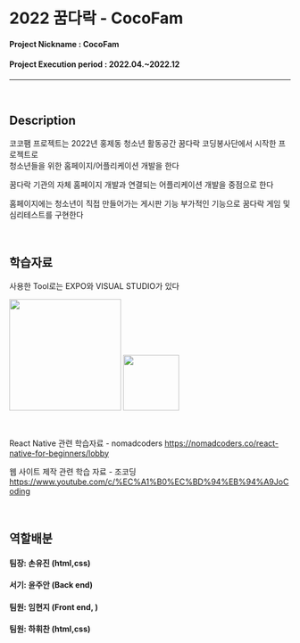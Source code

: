 # 2022 꿈다락 - CocoFam 

#### Project Nickname : CocoFam
#### Project Execution period : 2022.04.~2022.12
-----------------------

&nbsp;

## Description

코코팸 프로젝트는 2022년 홍제동 청소년 활동공간 꿈다락 코딩봉사단에서 시작한 프로젝트로<br/>
청소년들을 위한 홈페이지/어플리케이션 개발을 한다

꿈다락 기관의 자체 홈페이지 개발과 연결되는 어플리케이션 개발을 중점으로 한다

홈페이지에는 청소년이 직접 만들어가는 게시판 기능
부가적인 기능으로 꿈다락 게임 및 심리테스트를 구현한다

&nbsp;

## 학습자료

사용한 Tool로는 EXPO와 VISUAL STUDIO가 있다

<img src="https://user-images.githubusercontent.com/67059713/174425770-4b9fbaab-1ffe-47e7-b8ef-fadb9f36fcf9.png" width="200" height="200"/>


<img src="https://user-images.githubusercontent.com/67059713/174425970-b8171f9a-630b-4914-b69a-ac936a1caf52.png" width="100" height="100"/>

&nbsp;

React Native 관련 학습자료 - nomadcoders
https://nomadcoders.co/react-native-for-beginners/lobby

웹 사이트 제작 관련 학습 자료 - 조코딩
https://www.youtube.com/c/%EC%A1%B0%EC%BD%94%EB%94%A9JoCoding

&nbsp;

## 역할배분

#### 팀장: 손유진 (html,css)
#### 서기: 윤주안 (Back end)
#### 팀원: 임현지 (Front end, )
#### 팀원: 하휘찬 (html,css)







